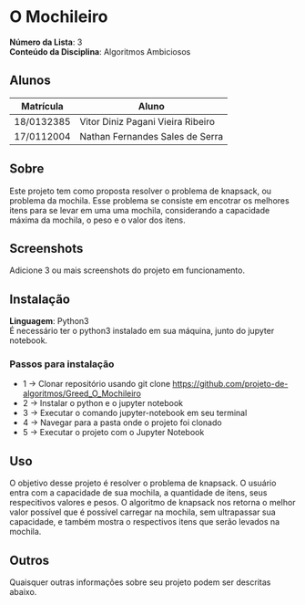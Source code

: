
# O Mochileiro

**Número da Lista**: 3<br>
**Conteúdo da Disciplina**: Algoritmos Ambiciosos<br>

## Alunos
|Matrícula | Aluno |
| -- | -- |
| 18/0132385  |  Vitor Diniz Pagani Vieira Ribeiro |
| 17/0112004  |  Nathan Fernandes Sales de Serra |

## Sobre 
Este projeto tem como proposta resolver o problema de knapsack, ou problema da mochila. Esse problema se consiste em encotrar os melhores itens para se levar em uma uma mochila, considerando a capacidade máxima da mochila, o peso e o valor dos itens.

## Screenshots
Adicione 3 ou mais screenshots do projeto em funcionamento.

## Instalação 
**Linguagem**: Python3<br>
É necessário ter o python3 instalado em sua máquina, junto do jupyter notebook.

### Passos para instalação
  *  1 -> Clonar repositório usando git clone https://github.com/projeto-de-algoritmos/Greed_O_Mochileiro
  *  2 -> Instalar o python e o jupyter notebook
  *  3 -> Executar o comando jupyter-notebook em seu terminal
  *  4 -> Navegar para a pasta onde o projeto foi clonado
  *  5 -> Executar o projeto com o Jupyter Notebook 

## Uso 
O objetivo desse projeto é resolver o problema de knapsack. O usuário entra com a capacidade de sua mochila, a quantidade de itens, seus respecitivos valores e pesos. O algoritmo de knapsack nos retorna o melhor valor possível que é possível carregar na mochila, sem ultrapassar sua capacidade, e também mostra o respectivos itens que serão levados na mochila.

## Outros 
Quaisquer outras informações sobre seu projeto podem ser descritas abaixo.




